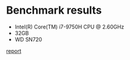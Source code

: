 # Benchmark results

- Intel(R) Core(TM) i7-9750H CPU @ 2.60GHz
- 32GB
- WD SN720

[report](report_1674929861.8868039.html)
